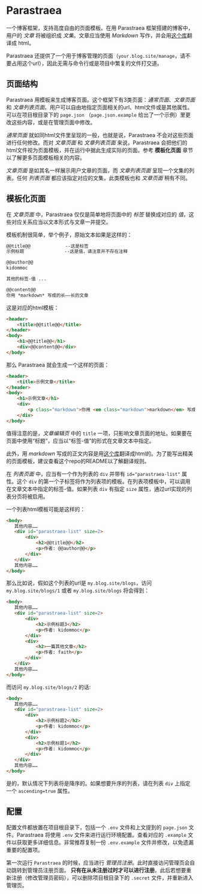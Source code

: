# Parastraea

一个博客框架，支持高度自由的页面模板。在用 Parastraea 框架搭建的博客中，用户的 *文章* 将被组织成 *文集*。文章应当使用 *Markdown* 写作，并会用[这个库](https://github.com/kidommoc/md2h5)翻译成 html。

Parastraea 还提供了一个用于博客管理的页面（`your.blog.site/manage`，请不要占用这个url），因此无需与命令行或是项目中繁复的文件打交道。

## 页面结构

Parastraea 用模板来生成博客页面。这个框架下有3类页面：*通常页面*、*文章页面* 和 *文章列表页面*。用户可以自由地指定页面相关的url、html文件或是其他属性。可以在项目根目录下的 `page.json` （`page.json.example` 给出了一个示例）里更改这些内容，或是在管理页面中修改。

*通常页面* 就如同html文件里呈现的一般，也就是说，Parastraea 不会对这些页面进行任何修改。而对 *文章页面* 和 *文章列表页面* 来说，Parastraea 会把他们的html文件视为页面模板，并在运行中据此生成实际的页面。参考 **模板化页面** 章节以了解更多页面模板相关的内容。

*文章页面* 是如其名一样展示用户文章的页面，而 *文章列表页面* 呈现一个文集的列表。任何 *列表页面* 都应该指定对应的文集，此类模板也和 *文章页面* 稍有不同。

## 模板化页面

在 *文章页面* 中，Parastraea 仅仅是简单地将页面中的 *标签* 替换成对应的 *值*，这些对应关系应当以文本形式与文章一并提交。

模板机制很简单，举个例子，原始文本如果是这样的：

```markdown
@@title@@             --这是标签
示例标题               --这是值，请注意并不存在注释

@@author@@
kidommoc

其他的标签-值 ...

@@content@@
你用 *markdown* 写成的长——长的文章
```

这是对应的html模板：

```html
<header>
    <title>@@title@@</title>
</header>
<body>
    <h1>@@title@@</h1>
    <div>@@content@@</div>
</body>
```

那么 Parastraea 就会生成一个这样的页面：

```html
<header>
    <title>示例文章</title>
</header>
<body>
    <h1>示例文章</h1>
    <div>
        <p class="markdown">你用 <em class="markdown">markdown</em> 写成的长——长的文章</p>
    </div>
</body>
```

值得注意的是，*文章编辑页* 中的 `title` 一项，只影响文章页面的地址。如果要在页面中使用“标题”，应当以“标签-值”的形式在文章文本中指定。

此外，用 *markdown* 写成的正文内容是用[这个库](https://github.com/kidommoc/md2h5)翻译成html的。为了能写出精美的页面模板，建议查看这个repo的README以了解翻译规则。

在 *列表页面* 中，应当有一个作为列表的 `div` 并带有 `id="parastraea-list"` 属性。这个 `div` 的第一个子标签将作为列表项的模板。在列表项模板中，可以调用在文章文本中指定的标签-值。如果列表 `div` 有指定 `size` 属性，通过url实现的列表分页将被启用。

一个列表html模板可能是这样的：

 ```html
 <body>
    其他内容……
    <div id="parastraea-list" size=2>
        <div>
            <h2>@@title@@</h2>
            <p>作者: @@author@@</p>
        </div>
    </div>
    其他内容……
</body>
 ```

那么比如说，假如这个列表的url是 `my.blog.site/blogs`，访问 `my.blog.site/blogs/1` 或者 `my.blog.site/blogs` 将会得到：

 ```html
 <body>
    其他内容……
    <div id="parastraea-list" size=2>
        <div>
            <h2>示例标题3</h2>
            <p>作者: kidommoc</p>
        </div>
        <div>
            <h2>一篇其他文章</h2>
            <p>作者: faith</p>
        </div>
    </div>
    其他内容……
</body>
 ```

而访问 `my.blog.site/blogs/2` 的话:

 ```html
 <body>
    其他内容……
    <div id="parastraea-list" size=2>
        <div>
            <h2>示例标题2</h2>
            <p>作者: kidommoc</p>
        </div>
        <div>
            <h2>示例标题1</h2>
            <p>作者: kidommoc</p>
        </div>
    </div>
    其他内容……
</body>
 ```

是的，默认情况下列表将是降序的。如果想要升序的列表，请在列表 `div` 上指定一个 `ascending=true` 属性。

## 配置

配置文件都放置在项目根目录下，包括一个 `.env` 文件和上文提到的 `page.json` 文件。Parastraea 将使用 `.env` 文件来进行运行环境配置。查看对应的 `.example` 文件以获取更多详细信息。非常推荐复制一份 `.env.example` 文件并修改，以免遗漏重要的配置项。

第一次运行 `Parastraea` 的时候，应当进行 *管理员注册*。此时直接访问管理页会自动跳转到管理员注册页面。 **只有在从未注册过时才可以进行注册**。此后若想要重新注册（修改管理员密码），可以删除项目根目录下的 `.secret` 文件，并重新进入管理页。